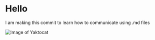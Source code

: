 # Hello

I am making this commit to learn how to communicate using .md files

![Image of Yaktocat](https://octodex.github.com/images/yaktocat.png)
